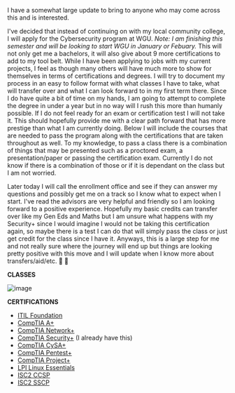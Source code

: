 I have a somewhat large update to bring to anyone who may come across this and is interested.

I've decided that instead of continuing on with my local community college, I will apply for the Cybersecurity program at WGU. *Note: I am finishing this semester and will be looking to start WGU in January or Febuary.* 
This will not only get me a bachelors, it will also give about 9 more certifications to add to my tool belt. While I have been applying to jobs with my current projects, I feel as though
many others will have much more to show for themselves in terms of certifications and degrees. I will try to document my process in an easy to follow format with what classes I have to take, what will transfer over and what I can look forward to in my first term there. Since I do have quite a bit of time on my hands, 
I am going to attempt to complete the degree in under a year but in no way will I rush this more than humanly possible. If I do not feel ready for an exam or certification test I will not take it. This should hopefully provide me with a clear path forward that has more prestige than what I am currently doing. Below I will include
the courses that are needed to pass the program along with the certifications that are taken throughout as well. To my knowledge, to pass a class there is a combination of things that may be presented such as a proctored exam, a presentation/paper or passing the certification exam. Currently I do not know if there is a combination of 
those or if it is dependant on the class but I am not worried. 

Later today I will call the enrollment office and see if they can answer my questions and possibly get me on a track so I know what to expect when I start. I've read the advisors are very helpful and friendly so I am looking forward to a positive experience. Hopefully my basic credits can transfer over like my Gen Eds and Maths but I 
am unsure what happens with my Security+ since I would imagine I would not be taking this certification again, so maybe there is a test I can do that will simply pass the class or just get credit for the class since I have it. Anyways, this is a large step for me and not really sure where the journey will end up but things are looking
pretty positive with this move and I will update when I know more about transfers/aid/etc. :wave: :wave:

**CLASSES**

![image](https://github.com/JMacPort/Main/assets/145376972/1bc2be07-4eb7-42fe-a059-62c2638a93f0)

**CERTIFICATIONS**

- [ITIL Foundation](https://www.axelos.com/certifications/itil-service-management/itil-4-foundation)
- [CompTIA A+](https://www.comptia.org/certifications/a)
- [CompTIA Network+](https://www.comptia.org/certifications/network)
- [CompTIA Security+](https://www.comptia.org/certifications/security) (I already have this)
- [CompTIA CySA+](https://www.comptia.org/certifications/cybersecurity-analyst)
- [CompTIA Pentest+](https://www.comptia.org/certifications/pentest)
- [CompTIA Project+](https://www.comptia.org/certifications/project)
- [LPI Linux Essentials](https://www.lpi.org/our-certifications/linux-essentials-overview/)
- [ISC2 CCSP](https://www.isc2.org/certifications/ccsp)
- [ISC2 SSCP](https://www.isc2.org/certifications/sscp)
  
